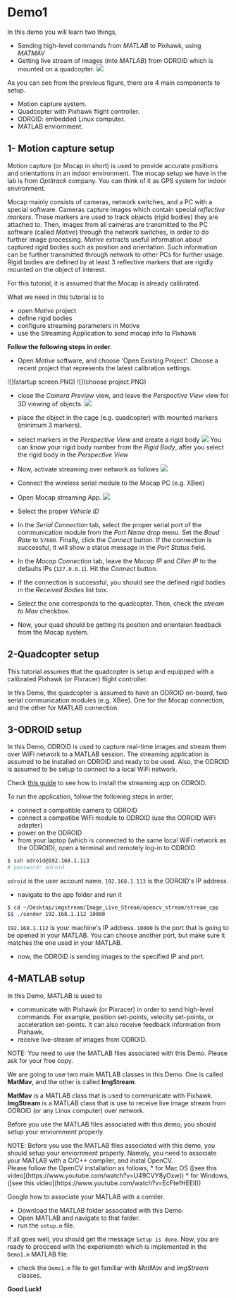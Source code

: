 # Demo1
In this demo you will learn two things,
* Sending high-level commands  from *MATLAB* to Pixhawk, using *MATMAV*
* Getting live stream of images (into *MATLAB*) from ODROID which is mounted on a quadcopter.
![](demo1.png)

As you can see from the previous figure, there are 4 main components to setup.
* Motion capture system.
* Quadcopter with Pixhawk flight controller.
* ODROID: embedded Linux computer.
* MATLAB enviornment.

## 1- Motion capture setup
Motion capture (or Mocap in short) is used to provide accurate positions and orientations in an indoor environment. The mocap setup we have in the lab is from *Optitrack* company. You can think of it as GPS system for indoor environment. 

Mocap mainly consists of cameras, network switches, and a PC with a special software. Cameras capture images which contain special *reflective markers*. Those markers are used to track objects (rigid bodies) they are attached to. Then, images from all cameras are transmitted to the PC software (called *Motive*) through the network switches, in order to do further image processing. *Motive* extracts useful information about captured rigid bodies such as position and orientation. Such information can be further transmitted through network to other PCs for further usage. Rigid bodies are defined by at least 3 reflective markers that are rigidly mounted on the object of interest.

For this tutorial, it is assumed that the Mocap is already calibrated.

What we need in this tutorial is to
* open *Motive* project
* define rigid bodies
* configure streaming parameters in Motive
* use the Streaming Application to send mocap info to Pixhawk


**Follow the following steps in order.**

* Open *Motive* software, and choose 'Open Existing Project'. Choose a recent project that represents the latest calibration settings.

![](startup screen.PNG)
![](choose project.PNG)

* close the *Camera Preview* view, and leave the *Perspective View* view for 3D viewing of objects.
 ![](motive1.PNG)
* place the object in the cage (e.g. quadcopter) with mounted markers (minimum 3 markers).
* select markers in the *Perspective View* and create a rigid body
![](createRigidbody.png)
You can know your rigid body number from the *Rigid Body*, after you select the rigid body in the *Perspective View*

* Now, activate streaming over network as follows
 ![](motiveStreamTab.PNG)
* Connect the wireless serial module to the Mocap PC (e.g. XBee)
* Open Mocap streaming App.
![](mocapstream.PNG)
* Select the proper *Vehicle ID*
* In the *Serial Connection* tab, select the proper serial port of the communication module from the *Port Name* drop menu. Set the *Baud Rate* to `57600`. Finally, click the *Connect* button. If the connection is successful, it will show a status message in the *Port Status* field.
* In the *Mocap Connection* tab, leave the *Mocap IP* and *Clien IP* to the defaults IPs (`127.0.0.1`). Hit the *Connect* button.
* If the connection is successful, you should see the defined rigid bodies in the *Received Bodies* list box.
* Select the one corresponds to the quadcopter. Then, check the *stream to Mav* checkbox.
* Now, your quad should be getting its position and orientaion feedback from the Mocap system.

## 2-Quadcopter setup
This tutorial assumes that the quadcopter is setup and equipped with a calibrated Pixhawk (or Pixracer) flight controller.

In this Demo, the quadcopter is assumed to have an ODROID on-board, two serial communication modules (e.g. XBee). One for the Mocap connection, and the other for MATLAB connection.

## 3-ODROID setup
In this Demo, ODROID is used to capture real-time images and stream them over WiFi network to a MATLAB session. The streaming application is assumed to be installed on ODROID and ready to be used. Also, the ODROID is assumed to be setup to connect to a local WiFi network.

Check [this guide](https://github.com/mzahana/Image_Live_Stream) to see how to install the streaming app on ODROID.

To run the application, follow the following steps in order,
* connect a compatible camera to ODROID
* connect a compatibe WiFi module to ODROID (use the ODROID WiFi adapter)
* power on the ODROID
* from your laptop (which is connected to the same local WiFi network as the ODROID), open a terminal and remotely log-in to ODROID

```sh
$ ssh odroid@192.168.1.113
# password: odroid
```
`odroid` is the user account name. `192.168.1.113` is the ODROID's IP address.
* navigate to the app folder and run it

```sh
$ cd ~/Desktop/imgstream/Image_Live_Stream/opencv_stream/stream_cpp
$$ ./sender 192.168.1.112 10000
```
`192.168.1.112` is your machine's IP address. `10000` is the port that is going to be opened in your MATLAB. You can choose another port, but make sure it matches the one used in your MATLAB.
* now, the ODROID is sending images to the specified IP and port.

## 4-MATLAB setup
In this Demo, MATLAB is used to 
* communicate with Pixhawk (or Pixracer) in order to send high-level commands. For example, position set-points, velocity set-points, or acceleration set-points. It can also receive feedback information from Pixhawk.
* receive live-stream of images from ODROID.

<div class="warning">
NOTE: You need to use the MATLAB files associated with this Demo. Please ask for your free copy.
</div>

We are going to use two main MATLAB classes in this Demo. One is called **MatMav**, and the other is called **ImgStream**.

**MatMav** is a MATLAB class that is used to communicate with Pixhawk. **ImgStream** is a MATLAB class that is use to receive live image stream from ODROID (or any Linux computer) over network.

Before you use the MATLAB files associated with this demo, you should setup your enviornment properly. 
<div class="warning">
NOTE: Before you use the MATLAB files associated with this demo, you should setup your enviornment properly. Namely, you need to associate your MATLAB with a C/C++ compiler, and instal OpenCV.
</div>
Please follow the OpenCV installation as follows,
* for Mac OS ([see this video](https://www.youtube.com/watch?v=U49CVY8yOxw))
* for Windows, ([see this video](https://www.youtube.com/watch?v=EcFtefHEEII))

Google how to associate your MATLAB with a comiler.

* Download the MATLAB folder associated with this Demo.
* Open MATLAB and navigate to that folder.
* run the `setup.m` file.

If all goes well, you should get the message `Setup is done`. Now, you are ready to procceed with the experiemetn which is implemented in the `Demo1.m` MATLAB file.
* check the `Demo1.m` file to get familiar with *MatMav* and *ImgStream* classes.

**Good Luck!**